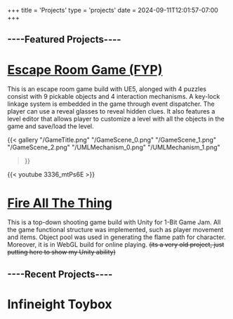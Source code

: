 +++
title = 'Projects'
type = 'projects'
date = 2024-09-11T12:01:57-07:00
+++

<!-- Working on this page, anyone know how to include youtube embedd to md file?

Guess I found it! use shortcode! -->
## ----Featured Projects----

# [Escape Room Game (FYP)](https://miunovo.itch.io/escaperoomgame)

This is an escape room game build with UE5, alonged with 4 puzzles consist with 9 pickable objects and 4 interaction mechanisms. A key-lock linkage system is embedded in the game through event dispatcher. The player can use a reveal glasses to reveal hidden clues. It also features a level editor that allows player to customize a level with all the objects in the game and save/load the level.
<!-- https://youtu.be/3336_mtPs6E -->
<!-- {{<figure src="/UMLMechanism_0.png">}}  -->


{{< gallery
  "/GameTitle.png"
  "/GameScene_0.png"
  "/GameScene_1.png"
  "/GameScene_2.png" 
  "/UMLMechanism_0.png" 
  "/UMLMechanism_1.png"
>}}


{{< youtube 3336_mtPs6E >}}

# [Fire All The Thing](https://miunovo.itch.io/fire-all-the-thing)

This is a top-down shooting game build with Unity for 1-Bit Game Jam. All the game functional structure was implemented, such as player movement and items. Object pool was used in generating the flame path for  character. Moreover, it is in WebGL build for online playing. ~~(its a very old project, just putting here to show my Unity ability)~~



## ----Recent Projects----

# Infineight Toybox



